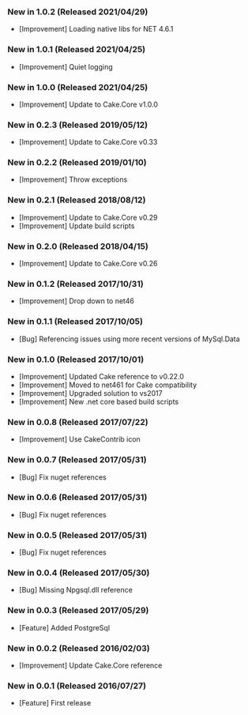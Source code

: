 ### New in 1.0.2 (Released 2021/04/29)
* [Improvement] Loading native libs for NET 4.6.1

### New in 1.0.1 (Released 2021/04/25)
* [Improvement] Quiet logging

### New in 1.0.0 (Released 2021/04/25)
* [Improvement] Update to Cake.Core v1.0.0

### New in 0.2.3 (Released 2019/05/12)
* [Improvement] Update to Cake.Core v0.33

### New in 0.2.2 (Released 2019/01/10)
* [Improvement] Throw exceptions

### New in 0.2.1 (Released 2018/08/12)
* [Improvement] Update to Cake.Core v0.29
* [Improvement] Update build scripts

### New in 0.2.0 (Released 2018/04/15)
* [Improvement] Update to Cake.Core v0.26

### New in 0.1.2 (Released 2017/10/31)
* [Improvement] Drop down to net46

### New in 0.1.1 (Released 2017/10/05)
* [Bug] Referencing issues using more recent versions of MySql.Data

### New in 0.1.0 (Released 2017/10/01)
* [Improvement] Updated Cake reference to v0.22.0
* [Improvement] Moved to net461 for Cake compatibility
* [Improvement] Upgraded solution to vs2017
* [Improvement] New .net core based build scripts

### New in 0.0.8 (Released 2017/07/22)
* [Improvement] Use CakeContrib icon

### New in 0.0.7 (Released 2017/05/31)
* [Bug] Fix nuget references

### New in 0.0.6 (Released 2017/05/31)
* [Bug] Fix nuget references

### New in 0.0.5 (Released 2017/05/31)
* [Bug] Fix nuget references

### New in 0.0.4 (Released 2017/05/30)
* [Bug] Missing Npgsql.dll reference

### New in 0.0.3 (Released 2017/05/29)
* [Feature] Added PostgreSql

### New in 0.0.2 (Released 2016/02/03)
* [Improvement] Update Cake.Core reference

### New in 0.0.1 (Released 2016/07/27)
* [Feature] First release
